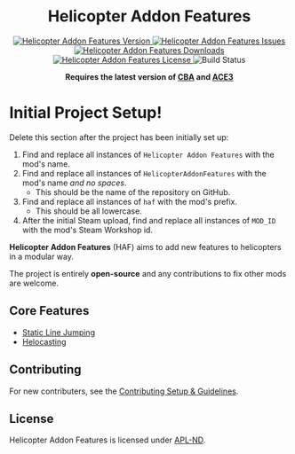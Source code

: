 <!-- If you want to make changes to this README, you need to also modify the README.md in the docs folder as well -->

<h1 align="center">Helicopter Addon Features</h1>
<p align="center">
    <a href="https://github.com/DartRuffian/HelicopterAddonFeatures/releases/latest">
        <img src="https://img.shields.io/badge/Version-0.0.0.0-blue?style=flat-square" alt="Helicopter Addon Features Version">
    </a>
    <a href="https://github.com/DartRuffian/HelicopterAddonFeatures/issues">
        <img src="https://img.shields.io/github/issues-raw/DartRuffian/HelicopterAddonFeatures.svg?style=flat-square&label=Issues" alt="Helicopter Addon Features Issues">
    </a>
    <a href="https://steamcommunity.com/sharedfiles/filedetails/?id=MOD_ID">
        <img src="https://img.shields.io/steam/downloads/MOD_ID.svg?style=flat-square&label=Downloads" alt="Helicopter Addon Features Downloads">
    </a>
    <a href="https://github.com/DartRuffian/HelicopterAddonFeatures/blob/master/LICENSE">
        <img src="https://img.shields.io/badge/License-APL ND-red?style=flat-square" alt="Helicopter Addon Features License">
    </a>
    <img src="https://img.shields.io/github/actions/workflow/status/DartRuffian/HelicopterAddonFeatures/Hemtt.yml?style=flat-square&label=Build" alt="Build Status">
</p>

<p align="center">
    <b>Requires the latest version of <a href="https://github.com/CBATeam/CBA_A3/releases/latest">CBA</a> and <a href="https://github.com/acemod/ACE3/releases/latest">ACE3</a></b>
</p>

# Initial Project Setup!
Delete this section after the project has been initially set up:
1. Find and replace all instances of `Helicopter Addon Features` with the mod's name.
2. Find and replace all instances of `HelicopterAddonFeatures` with the mod's name *and no spaces*.
   - This should be the name of the repository on GitHub.
3. Find and replace all instances of `haf` with the mod's prefix.
   - This should be all lowercase.
4. After the initial Steam upload, find and replace all instances of `MOD_ID` with the mod's Steam Workshop id.

**Helicopter Addon Features** (HAF) aims to add new features to helicopters in a modular way.

The project is entirely **open-source** and any contributions to fix other mods are welcome.

## Core Features
- [Static Line Jumping](./docs/features/staticline-feature.md)
- [Helocasting](./docs/features/helocast-feature.md)

## Contributing
For new contributers, see the [Contributing Setup & Guidelines](./.github/CONTRIBUTING.md).

## License
Helicopter Addon Features is licensed under [APL-ND](./LICENSE.md).